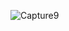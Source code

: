 
![Capture9](https://user-images.githubusercontent.com/52580842/143210718-b08180c4-5adb-4f71-ad6e-cf4f125e5add.PNG)
